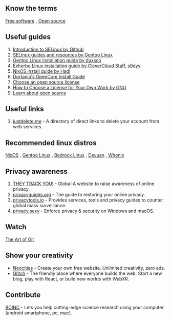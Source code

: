 ## Know the terms
[Free software](https://www.gnu.org/philosophy/free-sw.en.html)
,
[Open source](https://opensource.com/resources/what-open-source)

## Useful guides
1. [Introduction to SELinux by Github](https://github.blog/2023-07-05-introduction-to-selinux)
2. [SELinux guides and resources by Gentoo Linux](https://wiki.gentoo.org/wiki/SELinux)
3. [Gentoo Linux installation guide by duxsco](https://gentoo.duxsco.de)
4. [Exherbo Linux installation guide by CleverCloud Staff, s0dyy](https://gist.github.com/s0dyy/905be36b2c39fb8c14906e15c05c68a3)
5. [NixOS install guide by Hadi](https://gist.github.com/hadilq/a491ca53076f38201a8aa48a0c6afef5)
6. [Dortania's OpenCore Install Guide](https://dortania.github.io/OpenCore-Install-Guide/)
7. [Choose an open source license](https://choosealicense.com)
8. [How to Choose a License for Your Own Work by GNU](https://www.gnu.org/licenses/license-recommendations.html)
9. [Learn about open source](https://teachingopensource.org/Learning_Resources)

## Useful links
1. [justdelete.me](https://justdelete.me) - A directory of direct links to delete your account from web services.

## Recommended linux distros
[NixOS](https://nixos.org)
,
[Gentoo Linux](https://www.gentoo.org)
,
[Bedrock Linux](https://bedrocklinux.org)
,
[Devuan](https://www.devuan.org)
,
[Whonix](https://www.whonix.org)

## Privacy awareness
1. [THEY TRACK YOU!](https://theytrackyou.com) - Global A website to raise awareness of online privacy.
2. [privacyguides.org](https://www.privacyguides.org) - The guide to restoring your online privacy.
3. [privacytools.io](https://www.privacytools.io) - Provides services, tools and privacy guides to counter global mass surveillance.
4. [privacy.sexy](https://privacy.sexy) - Enforce privacy & security on Windows and macOS.

## Watch
[The Art of Git](https://youtu.be/x0PG3zt9DSY)

## Show your creativity
* [Neocities](https://neocities.org) - Create your own free website. Unlimited creativity, zero ads.
* [Glitch](https://glitch.com) - The friendly place where everyone builds the web. Start a new blog, play with React, or build new worlds with WebXR.

## Contribute
[BOINC](https://boinc.berkeley.edu) - Lets you help cutting-edge science research using your computer (android smartphone, pc, mac).
